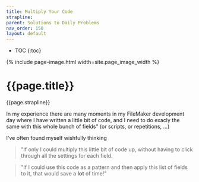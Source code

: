 ```yaml
---
title: Multiply Your Code
strapline: 
parent: Solutions to Daily Problems
nav_order: 150
layout: default
---
```

- TOC
{:toc}

{% include page-image.html width=site.page_image_width %}

# {{page.title}}

{{page.strapline}}

In my experience there are many moments in my FileMaker development day where I have written a little bit of code, and I need to do exacly the same with this whole bunch of fields" (or scripts, or repetitions, …)

I've often found myself wishfully thinking 

> "If only I could multiply this little bit of code up, without having to click through all the settings for each field.

> "If I could use this code as a pattern and then apply this list of fields to it, that would save a **lot** of time!"
